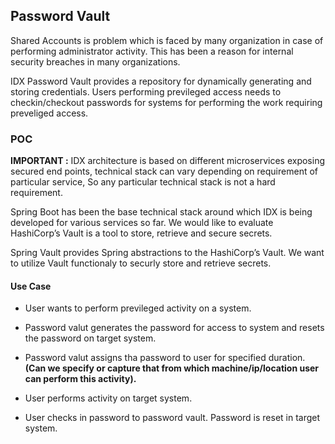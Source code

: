 
## Password Vault

Shared Accounts is problem which is faced by many organization in case of performing administrator activity. This has been a reason for internal security breaches in many organizations.

IDX Password Vault provides a repository for dynamically generating and storing credentials. Users performing previleged access needs to checkin/checkout passwords for systems for performing the work requiring preveliged access.

### POC

**IMPORTANT :** IDX architecture is based on different microservices exposing secured end points, technical stack can vary depending on requirement of particular service, So any particular technical stack is not a hard requirement.

Spring Boot has been the base technical stack around which IDX is being developed for various services so far. We would like to evaluate  HashiCorp’s Vault is a tool to store, retrieve and secure secrets.

Spring Vault provides Spring abstractions to the HashiCorp’s Vault. We want to utilize Vault functionaly to securly  store and retrieve secrets.

#### Use Case

- User wants to perform previleged activity on a system.

- Password valut generates the password for access to system and resets the password on target system.

- Password valut assigns tha password to user for specified duration. **(Can we specify or capture that from which machine/ip/location user can perform this activity).**

- User performs activity on target system.

- User checks in password to password vault. Password is reset in target system.

